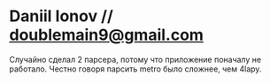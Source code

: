 # Daniil Ionov // doublemain9@gmail.com

Случайно сделал 2 парсера, потому что приложение поначалу не работало. 
Честно говоря парсить metro было сложнее, чем 4lapy.
